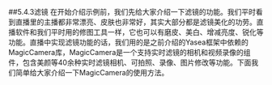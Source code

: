 ##5.4.3滤镜
在开始介绍示例前，我们先给大家介绍一下滤镜的功能。我们平时看到直播里的主播都非常漂亮、皮肤也非常好，其实大部分都是滤镜美化的功劳。直播软件和我们平时用的修图工具一样，它也可以有磨皮、美白、增减亮度、锐化等功能。直播中实现滤镜功能的话，我们用的是之前介绍的Yasea框架中依赖的MagicCamera库，MagicCamera是一个支持实时滤镜的相机和视频录像的组件，包含美颜等40余种实时滤镜相机、可拍照、录像、图片修改等功能。下面我们简单给大家介绍一下MagicCamera的使用方法。
